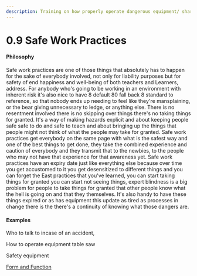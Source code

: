 ```yaml
---
description: Training on how properly operate dangerous equipment/ share space together.
---
```


# 0.9 Safe Work Practices

#### Philosophy

Safe work practices are one of those things that absolutely has to happen for the sake of everybody involved, not only for liability purposes but for safety of end happiness and well-being of both teachers and Learners, address. For anybody who's going to be working in an environment with inherent risk it's also nice to have 8 default 80 fall back 8 standard to reference, so that nobody ends up needing to feel like they're mansplaining, or the bear giving unnecessary to ledge, or anything else. There is no resentment involved there is no skipping over things there's no taking things for granted. It's a way of making hazards explicit and about keeping people safe safe to do and safe to teach and about bringing up the things that people might not think of what the people may take for granted. Safe work practices get everybody on the same page with what is the safest way and one of the best things to get done, they take the combined experience and caution of everybody and they transmit that to the newbies, to the people who may not have that experience for that awareness yet. Safe work practices have an expiry date just like everything else because over time you get accustomed to it you get desensitized to different things and you can forget the East practices that you've learned, you can start taking things for granted you can start not seeing things, expert blindness is a big problem for people to take things for granted that other people know what the hell is going on and that they themselves. It's also handy to have these things expired or as has equipment this update as tired as processes in change there is the there's a continuity of knowing what those dangers are.

#### Examples

Who to talk to incase of an accident,

How to operate equipment table saw

Safety equipment

[Form and Function](../../../../blue-paper/1.0-guild/0.9-safe-work-practives.md)

